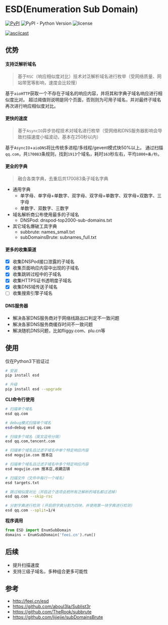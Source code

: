 # ESD(Enumeration Sub Domain)

[![PyPI](https://img.shields.io/pypi/v/ESD.svg)](https://pypi.org/project/ESD/)
![PyPI - Python Version](https://img.shields.io/pypi/pyversions/ESD.svg)
![license](https://img.shields.io/github/license/FeeiCN/ESD.svg)

[![asciicast](https://asciinema.org/a/15WhUe40eEhSbwAXZdf2RQdq9.png)](https://asciinema.org/a/15WhUe40eEhSbwAXZdf2RQdq9)

## 优势
#### 支持泛解析域名
> 基于`RSC`（响应相似度对比）技术对泛解析域名进行枚举（受网络质量、网站带宽等影响，速度会比较慢）

基于`aioHTTP`获取一个不存在子域名的响应内容，并将其和字典子域名响应进行相似度比对。
超过阈值则说明是同个页面，否则则为可用子域名，并对最终子域名再次进行响应相似度对比。

#### 更快的速度
> 基于`AsyncIO`异步协程技术对域名进行枚举（受网络和DNS服务器影响会导致扫描速度小幅波动，基本在250秒以内）

基于`AsyncIO`+`aioDNS`将比传统多进程/多线程/gevent模式快50%以上。
通过扫描`qq.com`，共`170083`条规则，找到`1913`个域名，耗时`163`秒左右，平均`1000+条/秒`。

#### 更全的字典
> 融合各类字典，去重后共170083条子域名字典

- 通用字典
    - 单字母、单字母+单数字、双字母、双字母+单数字、双字母+双数字、三字母
    - 单数字、双数字、三数字
- 域名解析商公布使用最多的子域名
    - DNSPod: dnspod-top2000-sub-domains.txt
- 其它域名爆破工具字典
    - subbrute: names_small.txt
    - subDomainsBrute: subnames_full.txt

#### 更多的收集渠道
- [X] 收集DNSPod接口泄露的子域名
- [X] 收集页面响应内容中出现的子域名
- [X] 收集跳转过程中的子域名
- [X] 收集HTTPS证书透明度子域名
- [X] 收集DNS域传送子域名
- [ ] 收集搜索引擎子域名

#### DNS服务器
- 解决各家DNS服务商对于网络线路出口判定不一致问题
- 解决各家DNS服务商缓存时间不一致问题
- 解决随机DNS问题，比如fliggy.com、plu.cn等

## 使用
仅在Python3下验证过
```bash
# 安装
pip install esd

# 升级
pip install esd --upgrade
```
**CLI命令行使用**
```bash
# 扫描单个域名
esd qq.com

# debug模式扫描单个域名
esd=debug esd qq.com

# 扫描多个域名（英文逗号分隔）
esd qq.com,tencent.com

# 扫描单个域名且过滤子域名中单个特定响应内容
esd mogujie.com 搜本店

# 扫描单个域名且过滤子域名中多个特定响应内容
esd mogujie.com 搜本店,收藏店铺

# 扫描文件（文件中每行一个域名）
esd targets.txt

# 跳过相似度对比（开启这个选项会把所有泛解析的域名都过滤掉）
esd qq.com --skip-rsc

# 分割字典进行检测 (开启把字典分割为四块，并使用第一块字典进行检测)
esd qq.com --split=1/4

```

**程序调用**
```python
from ESD import EnumSubDomain
domains = EnumSubDomain('feei.cn').run()
```

## 后续
- 提升扫描速度
- 支持三级子域名，多种组合更多可能性

## 参考
- http://feei.cn/esd
- https://github.com/aboul3la/Sublist3r
- https://github.com/TheRook/subbrute
- https://github.com/lijiejie/subDomainsBrute
